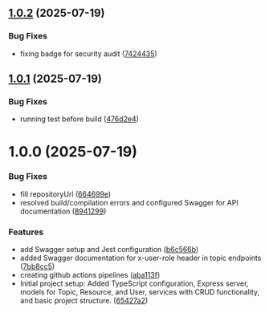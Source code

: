 ## [1.0.2](https://github.com/Victor5200/Dynamic-Knowledge-Base-System/compare/v1.0.1...v1.0.2) (2025-07-19)


### Bug Fixes

* fixing badge for security audit ([7424435](https://github.com/Victor5200/Dynamic-Knowledge-Base-System/commit/7424435b2ca0809b4c9d524001b16301b54add8e))

## [1.0.1](https://github.com/Victor5200/Dynamic-Knowledge-Base-System/compare/v1.0.0...v1.0.1) (2025-07-19)


### Bug Fixes

* running test before build ([476d2e4](https://github.com/Victor5200/Dynamic-Knowledge-Base-System/commit/476d2e452e4434a89d0317e64ff56a4e47886f2c))

# 1.0.0 (2025-07-19)


### Bug Fixes

* fill repositoryUrl ([664699e](https://github.com/Victor5200/Dynamic-Knowledge-Base-System/commit/664699e72a70cf4ce9419951b409e6f02da09881))
* resolved build/compilation errors and configured Swagger for API documentation ([8941299](https://github.com/Victor5200/Dynamic-Knowledge-Base-System/commit/89412998f5403430b8381bb838a3be9af478b162))


### Features

* add Swagger setup and Jest configuration ([b6c566b](https://github.com/Victor5200/Dynamic-Knowledge-Base-System/commit/b6c566b46eaadadf2f956ebe05ab9ae04f851a14))
* added Swagger documentation for x-user-role header in topic endpoints ([7bb8cc5](https://github.com/Victor5200/Dynamic-Knowledge-Base-System/commit/7bb8cc571a0ba7a201ac2ad02df6e3cc236f4235))
* creating github actions pipelines ([aba113f](https://github.com/Victor5200/Dynamic-Knowledge-Base-System/commit/aba113ff2f9c455dac7c2f5ac190c19ab9b9efa9))
* Initial project setup: Added TypeScript configuration, Express server, models for Topic, Resource, and User, services with CRUD functionality, and basic project structure. ([65427a2](https://github.com/Victor5200/Dynamic-Knowledge-Base-System/commit/65427a2dd1348d60ce66efd36cc04b9c8ba822c8))
